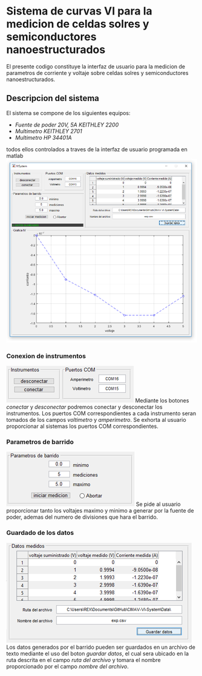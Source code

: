 # Sistema de curvas VI para la medicion de celdas solres y semiconductores nanoestructurados
El presente codigo constituye la interfaz de usuario para la medicion de parametros de corriente y voltaje sobre celdas solres y semiconductores nanoestructurados.

## Descripcion del sistema
El sistema se compone de los siguientes equipos:
* _Fuente de poder 20V, 5A KEITHLEY 2200_
* _Multimetro KEITHLEY 2701_
* _Multimetro HP 34401A_

todos ellos controlados a traves de la interfaz de usuario programada en matlab
![](https://github.com/NinoRataDeCMasMas/CIMAV-VI-System/blob/master/images/GUI.png)

### Conexion de instrumentos 
![](https://github.com/NinoRataDeCMasMas/CIMAV-VI-System/blob/master/images/instrumentsAndComs.png)
Mediante los botones _conectar_ y _desconectar_ podremos conectar y desconectar los instrumentos. Los puertos COM correspondientes a cada instrumento seran tomados de los campos _voltimetro_ y _amperimetro_. Se exhorta al usuario proporcionar al sistemas los puertos COM correspondientes.

### Parametros de barrido
![](https://github.com/NinoRataDeCMasMas/CIMAV-VI-System/blob/master/images/sweep.png)
Se pide al usuario proporcionar tanto los voltajes maximo y minimo a generar por la fuente de poder, ademas del numero de divisiones que hara el barrido.

### Guardado de los datos
![](https://github.com/NinoRataDeCMasMas/CIMAV-VI-System/blob/master/images/dataValues.png)
Los datos generados por el barrido pueden ser guardados en un archivo de texto mediante el uso del boton _guardar datos_, el cual sera ubicado en la ruta descrita en el campo _ruta del archivo_ y tomara el nombre proporcionado por el campo _nombre del archivo_.
